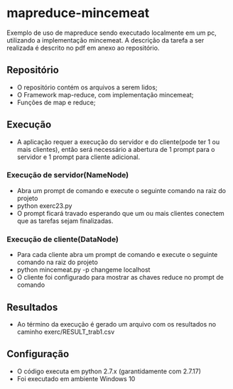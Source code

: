 # mapreduce-mincemeat
Exemplo de uso de mapreduce sendo executado localmente em um pc, utilizando a implementação mincemeat.
A descrição da tarefa a ser realizada é descrito no pdf em anexo ao repositório.

## Repositório
  - O repositório contém os arquivos a serem lidos;
  - O Framework map-reduce, com implementação mincemeat;
  - Funções de map e reduce;
 

## Execução

  - A aplicação requer a execução do servidor e do cliente(pode ter 1 ou mais clientes), então será necessário a abertura de 1 prompt para o servidor e 1 prompt para cliente adicional.
### Execução de servidor(NameNode)
  - Abra um prompt de comando e execute o seguinte comando na raiz do projeto 
  - python exerc23.py 
  - O prompt ficará travado esperando que um ou mais clientes conectem que as tarefas sejam finalizadas.
### Execução de cliente(DataNode)
  - Para cada cliente abra um prompt de comando e execute o seguinte comando na raiz do projeto
  - python mincemeat.py -p changeme localhost
  - O cliente foi configurado para mostrar as chaves reduce no prompt de comando
## Resultados
  - Ao término da execução é gerado um arquivo com os resultados no caminho exerc/RESULT_trab1.csv

## Configuração
  - O código executa em python 2.7.x (garantidamente com 2.7.17)
  - Foi executado em ambiente Windows 10

